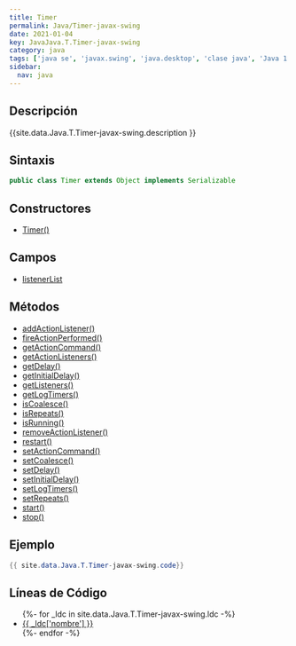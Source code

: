 ```yaml
---
title: Timer
permalink: Java/Timer-javax-swing
date: 2021-01-04
key: JavaJava.T.Timer-javax-swing
category: java
tags: ['java se', 'javax.swing', 'java.desktop', 'clase java', 'Java 1.2']
sidebar: 
  nav: java
---
```


## Descripción
{{site.data.Java.T.Timer-javax-swing.description }}

## Sintaxis
~~~java
public class Timer extends Object implements Serializable
~~~

## Constructores
* [Timer()](/Java/Timer-javax-swing/Timer/)

## Campos
* [listenerList](/Java/Timer-javax-swing/listenerList)

## Métodos
* [addActionListener()](/Java/Timer-javax-swing/addActionListener)
* [fireActionPerformed()](/Java/Timer-javax-swing/fireActionPerformed)
* [getActionCommand()](/Java/Timer-javax-swing/getActionCommand)
* [getActionListeners()](/Java/Timer-javax-swing/getActionListeners)
* [getDelay()](/Java/Timer-javax-swing/getDelay)
* [getInitialDelay()](/Java/Timer-javax-swing/getInitialDelay)
* [getListeners()](/Java/Timer-javax-swing/getListeners)
* [getLogTimers()](/Java/Timer-javax-swing/getLogTimers)
* [isCoalesce()](/Java/Timer-javax-swing/isCoalesce)
* [isRepeats()](/Java/Timer-javax-swing/isRepeats)
* [isRunning()](/Java/Timer-javax-swing/isRunning)
* [removeActionListener()](/Java/Timer-javax-swing/removeActionListener)
* [restart()](/Java/Timer-javax-swing/restart)
* [setActionCommand()](/Java/Timer-javax-swing/setActionCommand)
* [setCoalesce()](/Java/Timer-javax-swing/setCoalesce)
* [setDelay()](/Java/Timer-javax-swing/setDelay)
* [setInitialDelay()](/Java/Timer-javax-swing/setInitialDelay)
* [setLogTimers()](/Java/Timer-javax-swing/setLogTimers)
* [setRepeats()](/Java/Timer-javax-swing/setRepeats)
* [start()](/Java/Timer-javax-swing/start)
* [stop()](/Java/Timer-javax-swing/stop)

## Ejemplo
~~~java
{{ site.data.Java.T.Timer-javax-swing.code}}
~~~

## Líneas de Código
<ul>
{%- for _ldc in site.data.Java.T.Timer-javax-swing.ldc -%}
   <li>
       <a href="{{_ldc['url'] }}">{{ _ldc['nombre'] }}</a>
   </li>
{%- endfor -%}
</ul>
